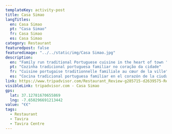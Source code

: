 ```yaml
---
templateKey: activity-post
title: Casa Simao
langTitles:
  en: Casa Simao
  pt: "Casa Simao"
  fr: Casa Simao
  es: Casa Simao
category: Restaurant 
featuredpost: false
featuredimage: "../../static/img/Casa Simao.jpg"
description: 
  en: "Family run traditional Portuguese cuisine in the heart of town "
  pt: "Cozinha tradicional portuguesa familiar no coração da cidade"
  fr: "Cuisine portugaise traditionnelle familiale au cœur de la ville"
  es: "Cocina tradicional portuguesa familiar en el corazón de la ciudad."
link: https://www.tripadvisor.com/Restaurant_Review-g285715-d2639575-Reviews-Casa_Simao-Tavira_Faro_District_Algarve.html
visibleLink: tripadvisor.com - Casa Simao
gps:
  lat: 37.12781670655869
  lng: -7.650296691213442
value: "€‎€‎"
tags:
  - Restaurant
  - Tavira
  - Tavira Centre
---
```


